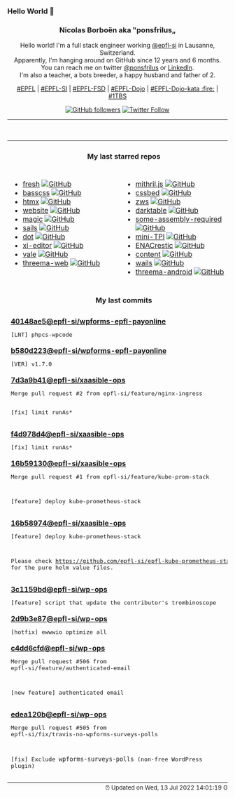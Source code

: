 ### Hello World 👋

<p align="center">
  <!-- use https://avatars.githubusercontent.com/u/176002?v=4 for your default github picture 
  <img src="https://raw.githubusercontent.com/ponsfrilus/ponsfrilus/master/img/ponsfrilus.png" title="Nicolas Borboën aka ‟ponsfrilus„" alt="Nicolas Borboën aka ‟ponsfrilus„" /> -->
  <h3 align="center">
    Nicolas Borboën aka ‟ponsfrilus„
  </h3>
  <p align="center">
    Hello world! I'm a full stack engineer working <a href="https://github.com/epfl-si">@epfl-si</a> in Lausanne, Switzerland.
    <br />Apparently, I'm hanging around on GitHub since 12 years and 6 months.
    <br />You can reach me on twitter <a href="https://twitter.com/ponsfrilus">@ponsfrilus</a> or <a href="http://linkedin.com/in/nicolasborboen">LinkedIn</a>.
    <br />I'm also a teacher, a bots breeder, a happy husband and father of 2.
  </p>
  <p align="center">
    <a href="https://www.epfl.ch">#EPFL</a> | 
    <a href="https://github.com/epfl-si/">#EPFL-SI</a> | 
    <a href="https://github.com/epfl-fsd">#EPFL-FSD</a> | 
    <a href="https://github.com/topics/epfl-dojo">#EPFL-Dojo</a> | 
    <a href="https://github.com/topics/epfl-dojo-kata">#EPFL-Dojo-kata :fire:</a> | 
    <a href="https://en.wikipedia.org/wiki/Indentation_style#Variant:_1TBS_(OTBS)">#1TBS</a>
  </p>
  <p align="center">
    <a href="https://github.com/ponsfrilus"><img alt="GitHub followers" src="https://img.shields.io/github/followers/ponsfrilus?label=Follow%20me%20on%20github&style=social"></a>
    <a href="https://twitter.com/ponsfrilus"><img alt="Twitter Follow" src="https://img.shields.io/twitter/follow/ponsfrilus?label=follow%20me%20on%20twitter&style=social"></a>
  </p>
  </p><hr><table align="center">
<tr>
<td colspan="2" align="center"><h4>My last starred repos</h4></td>
</tr>
<tr>
<td valign="top">
<ul>
<li>
<a href="https://github.com/denoland/fresh" title="The next-gen web framework." target="_blank">fresh</a>&nbsp;<a href="https://github.com/denoland/fresh" title="The next-gen web framework." target="_blank"><img src="https://img.shields.io/github/stars/denoland/fresh?style=social" alt="GitHub"></a>
</li>
<li>
<a href="https://github.com/basscss/basscss" title="Low-level CSS Toolkit – the original Functional/Utility/Atomic CSS library" target="_blank">basscss</a>&nbsp;<a href="https://github.com/basscss/basscss" title="Low-level CSS Toolkit – the original Functional/Utility/Atomic CSS library" target="_blank"><img src="https://img.shields.io/github/stars/basscss/basscss?style=social" alt="GitHub"></a>
</li>
<li>
<a href="https://github.com/bigskysoftware/htmx" title="</> htmx - high power tools for HTML" target="_blank">htmx</a>&nbsp;<a href="https://github.com/bigskysoftware/htmx" title="</> htmx - high power tools for HTML" target="_blank"><img src="https://img.shields.io/github/stars/bigskysoftware/htmx?style=social" alt="GitHub"></a>
</li>
<li>
<a href="https://github.com/zws-im/website" title="Website for ZWS" target="_blank">website</a>&nbsp;<a href="https://github.com/zws-im/website" title="Website for ZWS" target="_blank"><img src="https://img.shields.io/github/stars/zws-im/website?style=social" alt="GitHub"></a>
</li>
<li>
<a href="https://github.com/nettlep/magic" title="Scanner for decks of cards with bar codes printed on card edges" target="_blank">magic</a>&nbsp;<a href="https://github.com/nettlep/magic" title="Scanner for decks of cards with bar codes printed on card edges" target="_blank"><img src="https://img.shields.io/github/stars/nettlep/magic?style=social" alt="GitHub"></a>
</li>
<li>
<a href="https://github.com/balderdashy/sails" title="Realtime MVC Framework for Node.js" target="_blank">sails</a>&nbsp;<a href="https://github.com/balderdashy/sails" title="Realtime MVC Framework for Node.js" target="_blank"><img src="https://img.shields.io/github/stars/balderdashy/sails?style=social" alt="GitHub"></a>
</li>
<li>
<a href="https://github.com/sensity-ai/dot" title="The Deepfake Offensive Toolkit" target="_blank">dot</a>&nbsp;<a href="https://github.com/sensity-ai/dot" title="The Deepfake Offensive Toolkit" target="_blank"><img src="https://img.shields.io/github/stars/sensity-ai/dot?style=social" alt="GitHub"></a>
</li>
<li>
<a href="https://github.com/xi-editor/xi-editor" title="A modern editor with a backend written in Rust." target="_blank">xi-editor</a>&nbsp;<a href="https://github.com/xi-editor/xi-editor" title="A modern editor with a backend written in Rust." target="_blank"><img src="https://img.shields.io/github/stars/xi-editor/xi-editor?style=social" alt="GitHub"></a>
</li>
<li>
<a href="https://github.com/errata-ai/vale" title=":pencil: A syntax-aware linter for prose built with speed and extensibility in mind." target="_blank">vale</a>&nbsp;<a href="https://github.com/errata-ai/vale" title=":pencil: A syntax-aware linter for prose built with speed and extensibility in mind." target="_blank"><img src="https://img.shields.io/github/stars/errata-ai/vale?style=social" alt="GitHub"></a>
</li>
<li>
<a href="https://github.com/threema-ch/threema-web" title="The Threema Web application." target="_blank">threema-web</a>&nbsp;<a href="https://github.com/threema-ch/threema-web" title="The Threema Web application." target="_blank"><img src="https://img.shields.io/github/stars/threema-ch/threema-web?style=social" alt="GitHub"></a>
</li>
</ul>
<img width="450" height="1" /></td>
<td valign="top">
<ul>
<li>
<a href="https://github.com/MithrilJS/mithril.js" title="A JavaScript Framework for Building Brilliant Applications" target="_blank">mithril.js</a>&nbsp;<a href="https://github.com/MithrilJS/mithril.js" title="A JavaScript Framework for Building Brilliant Applications" target="_blank"><img src="https://img.shields.io/github/stars/MithrilJS/mithril.js?style=social" alt="GitHub"></a>
</li>
<li>
<a href="https://github.com/ubershmekel/cssbed" title="Test bed for simple css resets that make your static page nice without classes." target="_blank">cssbed</a>&nbsp;<a href="https://github.com/ubershmekel/cssbed" title="Test bed for simple css resets that make your static page nice without classes." target="_blank"><img src="https://img.shields.io/github/stars/ubershmekel/cssbed?style=social" alt="GitHub"></a>
</li>
<li>
<a href="https://github.com/zws-im/zws" title="Shorten URLs using invisible spaces" target="_blank">zws</a>&nbsp;<a href="https://github.com/zws-im/zws" title="Shorten URLs using invisible spaces" target="_blank"><img src="https://img.shields.io/github/stars/zws-im/zws?style=social" alt="GitHub"></a>
</li>
<li>
<a href="https://github.com/darktable-org/darktable" title="darktable is an open source photography workflow application and raw developer" target="_blank">darktable</a>&nbsp;<a href="https://github.com/darktable-org/darktable" title="darktable is an open source photography workflow application and raw developer" target="_blank"><img src="https://img.shields.io/github/stars/darktable-org/darktable?style=social" alt="GitHub"></a>
</li>
<li>
<a href="https://github.com/hackclub/some-assembly-required" title="An approachable introduction to assembly." target="_blank">some-assembly-required</a>&nbsp;<a href="https://github.com/hackclub/some-assembly-required" title="An approachable introduction to assembly." target="_blank"><img src="https://img.shields.io/github/stars/hackclub/some-assembly-required?style=social" alt="GitHub"></a>
</li>
<li>
<a href="https://github.com/SaphireVert/mini-TPI" title="null" target="_blank">mini-TPI</a>&nbsp;<a href="https://github.com/SaphireVert/mini-TPI" title="null" target="_blank"><img src="https://img.shields.io/github/stars/SaphireVert/mini-TPI?style=social" alt="GitHub"></a>
</li>
<li>
<a href="https://github.com/EPFL-ENAC/ENACrestic" title="Simplify Ubuntu users to use restic for their desktop backup" target="_blank">ENACrestic</a>&nbsp;<a href="https://github.com/EPFL-ENAC/ENACrestic" title="Simplify Ubuntu users to use restic for their desktop backup" target="_blank"><img src="https://img.shields.io/github/stars/EPFL-ENAC/ENACrestic?style=social" alt="GitHub"></a>
</li>
<li>
<a href="https://github.com/mdn/content" title="The content behind MDN Web Docs" target="_blank">content</a>&nbsp;<a href="https://github.com/mdn/content" title="The content behind MDN Web Docs" target="_blank"><img src="https://img.shields.io/github/stars/mdn/content?style=social" alt="GitHub"></a>
</li>
<li>
<a href="https://github.com/wailsapp/wails" title="Create beautiful applications using Go" target="_blank">wails</a>&nbsp;<a href="https://github.com/wailsapp/wails" title="Create beautiful applications using Go" target="_blank"><img src="https://img.shields.io/github/stars/wailsapp/wails?style=social" alt="GitHub"></a>
</li>
<li>
<a href="https://github.com/threema-ch/threema-android" title="Threema App for Android." target="_blank">threema-android</a>&nbsp;<a href="https://github.com/threema-ch/threema-android" title="Threema App for Android." target="_blank"><img src="https://img.shields.io/github/stars/threema-ch/threema-android?style=social" alt="GitHub"></a>
</li>
</ul>
<img width="450" height="1" /></td>
</tr>
<tr>
<td colspan="2" align="center"><h4>My last commits</h4></td>
</tr>
<tr>
        <td colspan="2">
          <div><strong><a href="https://api.github.com/repos/epfl-si/wpforms-epfl-payonline/commits/40148ae533b83baf6366e0b98944ae22e219e4a4" title="2022-07-12T17:34:33.000+02:00" target="_blank">40148ae5</a><a href="https://github.com/epfl-si">@epfl-si</a><a href="https://github.com/epfl-si/wpforms-epfl-payonline" title="EPFL Payonline integration with WPForms">/wpforms-epfl-payonline</a></strong></div>
          <pre>[LNT] phpcs-wpcode</pre>
        </td>
        </tr><tr>
        <td colspan="2">
          <div><strong><a href="https://api.github.com/repos/epfl-si/wpforms-epfl-payonline/commits/b580d2230d37cdcea0712fc6feee6a8abc5c50c8" title="2022-07-12T17:30:45.000+02:00" target="_blank">b580d223</a><a href="https://github.com/epfl-si">@epfl-si</a><a href="https://github.com/epfl-si/wpforms-epfl-payonline" title="EPFL Payonline integration with WPForms">/wpforms-epfl-payonline</a></strong></div>
          <pre>[VER] v1.7.0</pre>
        </td>
        </tr><tr>
        <td colspan="2">
          <div><strong><a href="https://api.github.com/repos/epfl-si/xaasible-ops/commits/7d3a9b41904e7c65c07dbd00d4d4b1a60b69457c" title="2022-07-11T12:55:36.000+02:00" target="_blank">7d3a9b41</a><a href="https://github.com/epfl-si">@epfl-si</a><a href="https://github.com/epfl-si/xaasible-ops" title="The Ansible “ops” to set up and operate a full-stack TKGI Kubernetes cluster for building and testing">/xaasible-ops</a></strong></div>
          <pre>Merge pull request #2 from epfl-si/feature/nginx-ingress

[fix] limit runAs*</pre>
        </td>
        </tr><tr>
        <td colspan="2">
          <div><strong><a href="https://api.github.com/repos/epfl-si/xaasible-ops/commits/f4d978d4ac8710d9a7adadd01874b9c53758e2eb" title="2022-07-11T12:55:11.000+02:00" target="_blank">f4d978d4</a><a href="https://github.com/epfl-si">@epfl-si</a><a href="https://github.com/epfl-si/xaasible-ops" title="The Ansible “ops” to set up and operate a full-stack TKGI Kubernetes cluster for building and testing">/xaasible-ops</a></strong></div>
          <pre>[fix] limit runAs*</pre>
        </td>
        </tr><tr>
        <td colspan="2">
          <div><strong><a href="https://api.github.com/repos/epfl-si/xaasible-ops/commits/16b59130165db6cc2cc54be97014fb631a24bd90" title="2022-07-11T09:52:23.000+02:00" target="_blank">16b59130</a><a href="https://github.com/epfl-si">@epfl-si</a><a href="https://github.com/epfl-si/xaasible-ops" title="The Ansible “ops” to set up and operate a full-stack TKGI Kubernetes cluster for building and testing">/xaasible-ops</a></strong></div>
          <pre>Merge pull request #1 from epfl-si/feature/kube-prom-stack

[feature] deploy kube-prometheus-stack</pre>
        </td>
        </tr><tr>
        <td colspan="2">
          <div><strong><a href="https://api.github.com/repos/epfl-si/xaasible-ops/commits/16b589743f0c71033183b2738dd2b2d90e61afcd" title="2022-07-11T09:51:17.000+02:00" target="_blank">16b58974</a><a href="https://github.com/epfl-si">@epfl-si</a><a href="https://github.com/epfl-si/xaasible-ops" title="The Ansible “ops” to set up and operate a full-stack TKGI Kubernetes cluster for building and testing">/xaasible-ops</a></strong></div>
          <pre>[feature] deploy kube-prometheus-stack

Please check https://github.com/epfl-si/epfl-kube-prometheus-stack for 
the pure helm value files.</pre>
        </td>
        </tr><tr>
        <td colspan="2">
          <div><strong><a href="https://api.github.com/repos/epfl-si/wp-ops/commits/3c1159bdb267d7015532b9c9078c750626847f02" title="2022-07-07T19:02:18.000+02:00" target="_blank">3c1159bd</a><a href="https://github.com/epfl-si">@epfl-si</a><a href="https://github.com/epfl-si/wp-ops" title="DevOps infrastructure for the WordPress-at-EFPL project">/wp-ops</a></strong></div>
          <pre>[feature] script that update the contributor's trombinoscope</pre>
        </td>
        </tr><tr>
        <td colspan="2">
          <div><strong><a href="https://api.github.com/repos/epfl-si/wp-ops/commits/2d9b3e87e8504a1f4cc749b92f20e72f77a713c3" title="2022-07-07T18:57:37.000+02:00" target="_blank">2d9b3e87</a><a href="https://github.com/epfl-si">@epfl-si</a><a href="https://github.com/epfl-si/wp-ops" title="DevOps infrastructure for the WordPress-at-EFPL project">/wp-ops</a></strong></div>
          <pre>[hotfix] ewwwio optimize all</pre>
        </td>
        </tr><tr>
        <td colspan="2">
          <div><strong><a href="https://api.github.com/repos/epfl-si/wp-ops/commits/c4dd6cfd1c179cee990ba0d98c03a9dd5affc958" title="2022-07-07T18:53:55.000+02:00" target="_blank">c4dd6cfd</a><a href="https://github.com/epfl-si">@epfl-si</a><a href="https://github.com/epfl-si/wp-ops" title="DevOps infrastructure for the WordPress-at-EFPL project">/wp-ops</a></strong></div>
          <pre>Merge pull request #506 from epfl-si/feature/authenticated-email

[new feature] authenticated email</pre>
        </td>
        </tr><tr>
        <td colspan="2">
          <div><strong><a href="https://api.github.com/repos/epfl-si/wp-ops/commits/edea120be86d4fdd43e71309a6fb46e83f05e78b" title="2022-07-07T18:53:37.000+02:00" target="_blank">edea120b</a><a href="https://github.com/epfl-si">@epfl-si</a><a href="https://github.com/epfl-si/wp-ops" title="DevOps infrastructure for the WordPress-at-EFPL project">/wp-ops</a></strong></div>
          <pre>Merge pull request #505 from epfl-si/fix/travis-no-wpforms-surveys-polls

[fix] Exclude `wpforms-surveys-polls` (non-free WordPress plugin)</pre>
        </td>
        </tr><tfoot>
<tr>
<td colspan="2" align="right">
<img width="900" height="1" />
<small>⏰ Updated on Wed, 13 Jul 2022 14:01:19 GMT</small>
</td>
</tr>
</tfoot>
<br />
</table>
